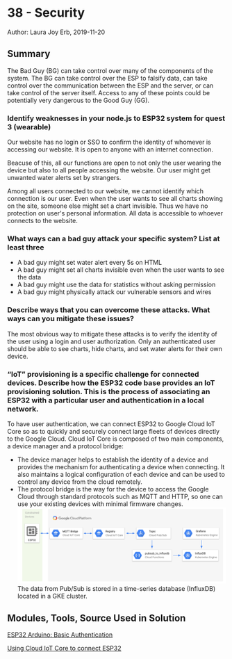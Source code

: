 #  38 - Security

Author: Laura Joy Erb, 2019-11-20

## Summary

The Bad Guy (BG) can take control over many of the components of the system. The BG can take control over the ESP to falsify data, can take control over the communication between the ESP and the server, or can take control of the server itself. Access to any of these points could be potentially very dangerous to the Good Guy (GG). 

### Identify weaknesses in your node.js to ESP32 system for quest 3 (wearable)

Our website has no login or SSO to confirm the identity of whomever is accessing our website. It is open to anyone with an internet connection.

Beacuse of this, all our functions are open to not only the user wearing the device but also to all people accessing the website. Our user might get unwanted water alerts set by strangers.

Among all users connected to our website, we cannot identify which connection is our user. Even when the user wants to see all charts showing on the site, someone else might set a chart invisible. Thus we have no protection on user's personal information. All data is accessible to whoever connects to the website.

### What ways can a bad guy attack your specific system? List at least three

- A bad guy might set water alert every 5s on HTML
- A bad guy might set all charts invisible even when the user wants to see the data
- A bad guy might use the data for statistics without asking permission
- A bad guy might physically attack our vulnerable sensors and wires

### Describe ways that you can overcome these attacks. What ways can you mitigate these issues?

The most obvious way to mitigate these attacks is to verify the identity of the user using a login and user authorization. Only an authenticated user should be able to see charts, hide charts, and set water alerts for their own device.

### “IoT” provisioning is a specific challenge for connected devices. Describe how the ESP32 code base provides an IoT provisioning solution. This is the process of associating an ESP32 with a particular user and authentication in a local network.

To have user authentication, we can connect ESP32 to Google Cloud IoT Core so as to quickly and securely connect large fleets of devices directly to the Google Cloud. Cloud IoT Core is composed of two main components, a device manager and a protocol bridge:
- The device manager helps to establish the identity of a device and provides the mechanism for authenticating a device when connecting. It also maintains a logical configuration of each device and can be used to control any device from the cloud remotely.
- The protocol bridge is the way for the device to access the Google Cloud through standard protocols such as MQTT and HTTP, so one can use your existing devices with minimal firmware changes.
![Image](./images/CloudIoTCore.png)
The data from Pub/Sub is stored in a time-series database (InfluxDB) located in a GKE cluster.

## Modules, Tools, Source Used in Solution

[ESP32 Arduino: Basic Authentication](https://techtutorialsx.com/2018/01/03/esp32-arduino-basic-authentication/)

[Using Cloud IoT Core to connect ESP32](http://nilhcem.com/iot/cloud-iot-core-with-the-esp32-and-arduino)
